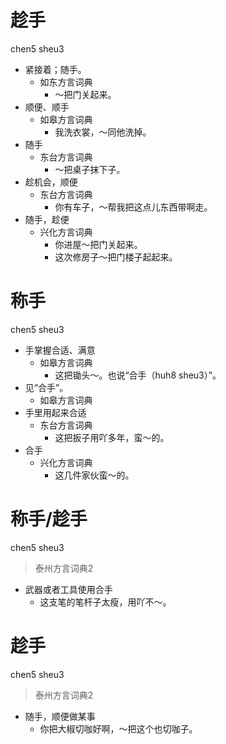 # 趁手
chen5 sheu3
+ 紧接着；随手。
  * 如东方言词典
    - ～把门关起来。
+ 顺便、顺手
  * 如皋方言词典
    - 我洗衣裳，～同他洗掉。
+ 随手
  * 东台方言词典
    - ～把桌子抹下子。
+ 趁机会，顺便
  * 东台方言词典
    - 你有车子，～帮我把这点儿东西带啊走。
+ 随手，趁便
  * 兴化方言词典
    - 你进屋～把门关起来。
    - 这次修房子～把门楼子起起来。

# 称手
chen5 sheu3
+ 手掌握合适、满意
  * 如皋方言词典
    - 这把锄头～。也说“合手（huh8 sheu3）”。
+ 见“合手”。
  * 如皋方言词典
+ 手里用起来合适
  * 东台方言词典
    - 这把扳子用吖多年，蛮～的。
+ 合手
  * 兴化方言词典
    - 这几件家伙蛮～的。

# 称手/趁手
chen5 sheu3
> 泰州方言词典2
- 武器或者工具使用合手
  - 这支笔的笔杆子太瘦，用吖不～。

# 趁手
chen5 sheu3
> 泰州方言词典2
- 随手，顺便做某事
  - 你把大椒切咖好啊，～把这个也切咖子。
